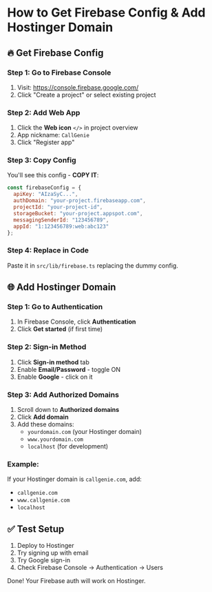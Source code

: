 # How to Get Firebase Config & Add Hostinger Domain

## 🔥 Get Firebase Config

### Step 1: Go to Firebase Console
1. Visit: https://console.firebase.google.com/
2. Click "Create a project" or select existing project

### Step 2: Add Web App
1. Click the **Web icon** `</>` in project overview
2. App nickname: `CallGenie`
3. Click "Register app"

### Step 3: Copy Config
You'll see this config - **COPY IT**:
```javascript
const firebaseConfig = {
  apiKey: "AIzaSyC...",
  authDomain: "your-project.firebaseapp.com",
  projectId: "your-project-id",
  storageBucket: "your-project.appspot.com",
  messagingSenderId: "123456789",
  appId: "1:123456789:web:abc123"
};
```

### Step 4: Replace in Code
Paste it in `src/lib/firebase.ts` replacing the dummy config.

## 🌐 Add Hostinger Domain

### Step 1: Go to Authentication
1. In Firebase Console, click **Authentication**
2. Click **Get started** (if first time)

### Step 2: Sign-in Method
1. Click **Sign-in method** tab
2. Enable **Email/Password** - toggle ON
3. Enable **Google** - click on it

### Step 3: Add Authorized Domains
1. Scroll down to **Authorized domains**
2. Click **Add domain**
3. Add these domains:
   - `yourdomain.com` (your Hostinger domain)
   - `www.yourdomain.com`
   - `localhost` (for development)

### Example:
If your Hostinger domain is `callgenie.com`, add:
- `callgenie.com`
- `www.callgenie.com`
- `localhost`

## ✅ Test Setup
1. Deploy to Hostinger
2. Try signing up with email
3. Try Google sign-in
4. Check Firebase Console → Authentication → Users

Done! Your Firebase auth will work on Hostinger.